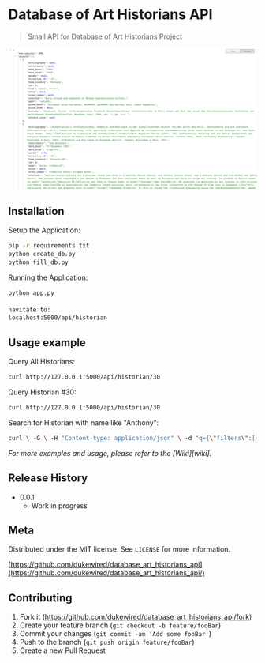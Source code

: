 # Database of Art Historians API
> Small API for Database of Art Historians Project

![](header.png)

## Installation

Setup the Application:

```sh
pip -r requirements.txt
python create_db.py
python fill_db.py
```

Running the Application:
```sh
python app.py

navitate to:
localhost:5000/api/historian
```

## Usage example

Query All Historians:<br>
```sh
curl http://127.0.0.1:5000/api/historian/30
```

Query Historian #30:<br>
```sh
curl http://127.0.0.1:5000/api/historian/30
```

Search for Historian with name like "Anthony":<br>
```sh
curl \ -G \ -H "Content-type: application/json" \ -d "q={\"filters\":[{\"name\":\"name\",\"op\":\"like\",\"val\":\"%Anthony%\"}]}" \ http://127.0.0.1:5000/api/historian
```

_For more examples and usage, please refer to the [Wiki][wiki]._

## Release History
* 0.0.1
    * Work in progress

## Meta

Distributed under the MIT license. See ``LICENSE`` for more information.

[https://github.com/dukewired/database_art_historians_api](https://github.com/dukewired/database_art_historians_api/)

## Contributing

1. Fork it (<https://github.com/dukewired/database_art_historians_api/fork>)
2. Create your feature branch (`git checkout -b feature/fooBar`)
3. Commit your changes (`git commit -am 'Add some fooBar'`)
4. Push to the branch (`git push origin feature/fooBar`)
5. Create a new Pull Request
